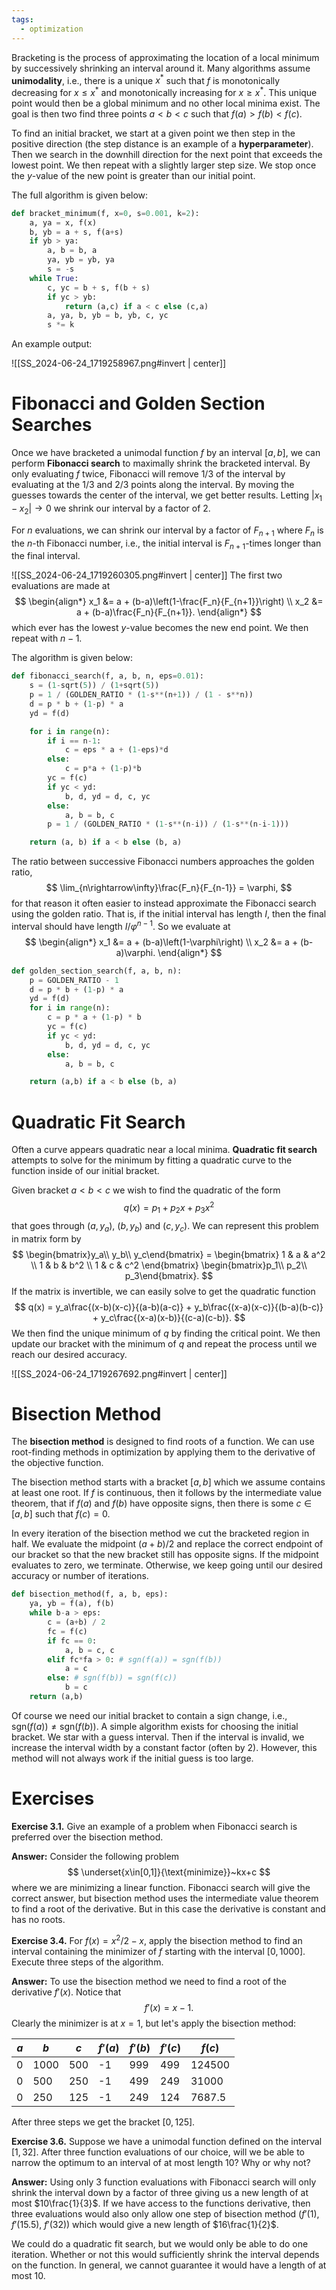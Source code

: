 ```yaml
---
tags:
  - optimization
---
```

Bracketing is the process of approximating the location of a local minimum by successively shrinking an interval around it. Many algorithms assume **unimodality**, i.e., there is a unique $x^*$ such that $f$ is monotonically decreasing for $x\le x^*$ and monotonically increasing for $x\ge x^*$. This unique point would then be a global minimum and no other local minima exist. The goal is then two find three points $a<b<c$ such that $f(a)>f(b)<f(c)$.

To find an initial bracket, we start at a given point we then step in the positive direction (the step distance is an example of a **hyperparameter**). Then we search in the downhill direction for the next point that exceeds the lowest point. We then repeat with a slightly larger step size. We stop once the $y$-value of the new point is greater than our initial point.

The full algorithm is given below:

```python
def bracket_minimum(f, x=0, s=0.001, k=2):
	a, ya = x, f(x)
	b, yb = a + s, f(a+s)
	if yb > ya:
		a, b = b, a
		ya, yb = yb, ya
		s = -s
	while True:
		c, yc = b + s, f(b + s)
		if yc > yb:
			return (a,c) if a < c else (c,a)
		a, ya, b, yb = b, yb, c, yc
		s *= k
```

An example output:

![[SS_2024-06-24_1719258967.png#invert | center]]

# Fibonacci and Golden Section Searches

Once we have bracketed a unimodal function $f$ by an interval $[a,b]$, we can perform **Fibonacci search** to maximally shrink the bracketed interval. By only evaluating $f$ twice, Fibonacci will remove 1/3 of the interval by evaluating at the 1/3 and 2/3 points along the interval. By moving the guesses towards the center of the interval, we get better results. Letting $|x_1-x_2|\rightarrow0$ we shrink our interval by a factor of 2.

For $n$ evaluations, we can shrink our interval by a factor of $F_{n+1}$ where $F_n$ is the $n$-th Fibonacci number, i.e., the initial interval is $F_{n+1}$-times longer than the final interval.

![[SS_2024-06-24_1719260305.png#invert | center]]
The first two evaluations are made at
$$
\begin{align*}
	x_1 &= a + (b-a)\left(1-\frac{F_n}{F_{n+1}}\right) \\
	x_2 &= a + (b-a)\frac{F_n}{F_{n+1}}.
\end{align*}
$$
which ever has the lowest $y$-value becomes the new end point. We then repeat with $n-1$.

The algorithm is given below:
```python
def fibonacci_search(f, a, b, n, eps=0.01):
	s = (1-sqrt(5)) / (1+sqrt(5))
	p = 1 / (GOLDEN_RATIO * (1-s**(n+1)) / (1 - s**n))
	d = p * b + (1-p) * a
	yd = f(d)

	for i in range(n):
		if i == n-1:
			c = eps * a + (1-eps)*d
		else:
			c = p*a + (1-p)*b
		yc = f(c)
		if yc < yd:
			b, d, yd = d, c, yc
		else:
			a, b = b, c
		p = 1 / (GOLDEN_RATIO * (1-s**(n-i)) / (1-s**(n-i-1)))

	return (a, b) if a < b else (b, a)
```

The ratio between successive Fibonacci numbers approaches the golden ratio,
$$
	\lim_{n\rightarrow\infty}\frac{F_n}{F_{n-1}} = \varphi,
$$
for that reason it often easier to instead approximate the Fibonacci search using the golden ratio. That is, if the initial interval has length $I$, then the final interval should have length $I/\varphi^{n-1}$. So we evaluate at
$$
\begin{align*}
	x_1 &= a + (b-a)\left(1-\varphi\right) \\
	x_2 &= a + (b-a)\varphi.
\end{align*}
$$
```python
def golden_section_search(f, a, b, n):
	p = GOLDEN_RATIO - 1
	d = p * b + (1-p) * a
	yd = f(d)
	for i in range(n):
		c = p * a + (1-p) * b
		yc = f(c)
		if yc < yd:
			b, d, yd = d, c, yc
		else:
			a, b = b, c

	return (a,b) if a < b else (b, a)
```

# Quadratic Fit Search

Often a curve appears quadratic near a local minima. **Quadratic fit search** attempts to solve for the minimum by fitting a quadratic curve to the function inside of our initial bracket.

Given bracket $a<b<c$ we wish to find the quadratic of the form 
$$
	q(x) = p_1 + p_2x + p_3x^2
$$
that goes through $(a,y_a)$, $(b, y_b)$ and $(c,y_c)$. We can represent this problem in matrix form by
$$
	\begin{bmatrix}y_a\\ y_b\\ y_c\end{bmatrix} = 
	\begin{bmatrix} 
		1 & a & a^2 \\
		1 & b & b^2 \\
		1 & c & c^2 
	\end{bmatrix}
	\begin{bmatrix}p_1\\ p_2\\ p_3\end{bmatrix}.
$$
If the matrix is invertible, we can easily solve to get the quadratic function
$$
	q(x) = y_a\frac{(x-b)(x-c)}{(a-b)(a-c)} + y_b\frac{(x-a)(x-c)}{(b-a)(b-c)} + y_c\frac{(x-a)(x-b)}{(c-a)(c-b)}.
$$
We then find the unique minimum of $q$ by finding the critical point. We then update our bracket with the minimum of $q$ and repeat the process until we reach our desired accuracy.

![[SS_2024-06-24_1719267692.png#invert | center]]
# Bisection Method

The **bisection method** is designed to find roots of a function. We can use root-finding methods in optimization by applying them to the derivative of the objective function.

The bisection method starts with a bracket $[a,b]$ which we assume contains at least one root. If $f$ is continuous, then it follows by the intermediate value theorem, that if $f(a)$ and $f(b)$ have opposite signs, then there is some $c\in[a,b]$ such that $f(c)=0$.

In every iteration of the bisection method we cut the bracketed region in half. We evaluate the midpoint $(a+b)/2$ and replace the correct endpoint of our bracket so that the new bracket still has opposite signs. If the midpoint evaluates to zero, we terminate. Otherwise, we keep going until our desired accuracy or number of iterations.

```python
def bisection_method(f, a, b, eps):
	ya, yb = f(a), f(b)
	while b-a > eps:
		c = (a+b) / 2
		fc = f(c)
		if fc == 0:
			a, b = c, c
		elif fc*fa > 0: # sgn(f(a)) = sgn(f(b))
			a = c
		else: # sgn(f(b)) = sgn(f(c))
			b = c
	return (a,b)
```

Of course we need our initial bracket to contain a sign change, i.e., $\text{sgn}(f(a)) \ne \text{sgn}(f(b))$. A simple algorithm exists for choosing the initial bracket. We star with a guess interval. Then if the interval is invalid, we increase the interval width by a constant factor (often by 2). However, this method will not always work if the initial guess is too large.

# Exercises

**Exercise 3.1.** Give an example of a problem when Fibonacci search is preferred over the bisection method.

**Answer:** Consider the following problem
$$
	\underset{x\in[0,1]}{\text{minimize}}~kx+c
$$
where we are minimizing a linear function. Fibonacci search will give the correct answer, but bisection method uses the intermediate value theorem to find a root of the derivative. But in this case the derivative is constant and has no roots.

**Exercise 3.4.** For $f(x)=x^2/2-x$, apply the bisection method to find an interval containing the minimizer of $f$ starting with the interval $[0,1000]$. Execute three steps of the algorithm.

**Answer:** To use the bisection method we need to find a root of the derivative $f'(x)$. Notice that 
$$
	f'(x) = x - 1.
$$
Clearly the minimizer is at $x=1$, but let's apply the bisection method:

| $a$ | $b$  | $c$ | $f'(a)$ | $f'(b)$ | $f'(c)$ | $f(c)$ |
| --- | ---- | --- | ------- | ------- | ------- | ------ |
| 0   | 1000 | 500 | -1      | 999     | 499     | 124500 |
| 0   | 500  | 250 | -1      | 499     | 249     | 31000  |
| 0   | 250  | 125 | -1      | 249     | 124     | 7687.5 |
After three steps we get the bracket $[0,125]$.

**Exercise 3.6.** Suppose we have a unimodal function defined on the interval $[1,32]$. After three function evaluations of our choice, will we be able to narrow the optimum to an interval of at most length 10? Why or why not?

**Answer:** Using only 3 function evaluations with Fibonacci search will only shrink the interval down by a factor of three giving us a new length of at most $10\frac{1}{3}$. If we have access to the functions derivative, then three evaluations would also only allow one step of bisection method ($f'(1)$, $f'(15.5)$, $f'(32)$) which would give a new length of $16\frac{1}{2}$.

We could do a quadratic fit search, but we would only be able to do one iteration. Whether or not this would sufficiently shrink the interval depends on the function. In general, we cannot guarantee it would have a length of at most 10.